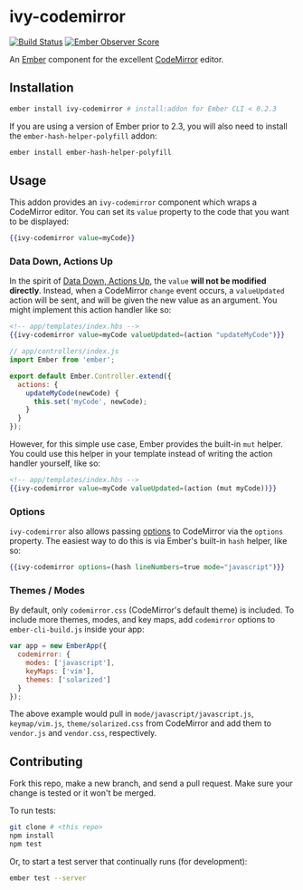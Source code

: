 # ivy-codemirror

[![Build Status](https://travis-ci.org/IvyApp/ivy-codemirror.svg?branch=master)](https://travis-ci.org/IvyApp/ivy-codemirror)
[![Ember Observer Score](http://emberobserver.com/badges/ivy-codemirror.svg)](http://emberobserver.com/addons/ivy-codemirror)

An [Ember](http://emberjs.com) component for the excellent [CodeMirror](http://codemirror.net) editor.

## Installation

```sh
ember install ivy-codemirror # install:addon for Ember CLI < 0.2.3
```

If you are using a version of Ember prior to 2.3, you will also need to install the `ember-hash-helper-polyfill` addon:

```sh
ember install ember-hash-helper-polyfill
```

## Usage

This addon provides an `ivy-codemirror` component which wraps a CodeMirror editor. You can set its `value` property to the code that you want to be displayed:

```handlebars
{{ivy-codemirror value=myCode}}
```

### Data Down, Actions Up

In the spirit of [Data Down, Actions Up](https://dockyard.com/blog/2015/10/14/best-practices-data-down-actions-up), the `value` **will not be modified directly**. Instead, when a CodeMirror `change` event occurs, a `valueUpdated` action will be sent, and will be given the new value as an argument. You might implement this action handler like so:

```handlebars
<!-- app/templates/index.hbs -->
{{ivy-codemirror value=myCode valueUpdated=(action "updateMyCode")}}
```

```javascript
// app/controllers/index.js
import Ember from 'ember';

export default Ember.Controller.extend({
  actions: {
    updateMyCode(newCode) {
      this.set('myCode', newCode);
    }
  }
});
```

However, for this simple use case, Ember provides the built-in `mut` helper. You could use this helper in your template instead of writing the action handler yourself, like so:

```handlebars
<!-- app/templates/index.hbs -->
{{ivy-codemirror value=myCode valueUpdated=(action (mut myCode))}}
```

### Options

`ivy-codemirror` also allows passing [options](http://codemirror.net/doc/manual.html#config) to CodeMirror via the `options` property. The easiest way to do this is via Ember's built-in `hash` helper, like so:

```handlebars
{{ivy-codemirror options=(hash lineNumbers=true mode="javascript")}}
```

### Themes / Modes

By default, only `codemirror.css` (CodeMirror's default theme) is included. To include more themes, modes, and key maps, add `codemirror` options to `ember-cli-build.js` inside your app:

```js
var app = new EmberApp({
  codemirror: {
    modes: ['javascript'],
    keyMaps: ['vim'],
    themes: ['solarized']
  }
});
```

The above example would pull in `mode/javascript/javascript.js`, `keymap/vim.js`, `theme/solarized.css` from CodeMirror and add them to `vendor.js` and `vendor.css`, respectively.

## Contributing

Fork this repo, make a new branch, and send a pull request. Make sure your change is tested or it won't be merged.

To run tests:

```sh
git clone # <this repo>
npm install
npm test
```

Or, to start a test server that continually runs (for development):

```sh
ember test --server
```
